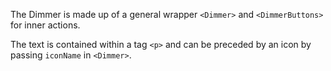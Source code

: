 The Dimmer is made up of a general wrapper `<Dimmer>` and `<DimmerButtons>` for inner actions.

The text is contained within a tag `<p>` and can be preceded by an icon by passing `iconName` in `<Dimmer>`.